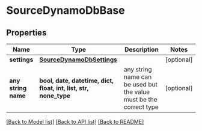 # SourceDynamoDbBase


## Properties
Name | Type | Description | Notes
------------ | ------------- | ------------- | -------------
**settings** | [**SourceDynamoDbSettings**](SourceDynamoDbSettings.md) |  | [optional] 
**any string name** | **bool, date, datetime, dict, float, int, list, str, none_type** | any string name can be used but the value must be the correct type | [optional]

[[Back to Model list]](../README.md#documentation-for-models) [[Back to API list]](../README.md#documentation-for-api-endpoints) [[Back to README]](../README.md)


